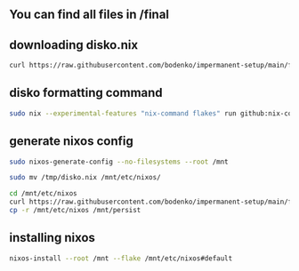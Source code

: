 ## You can find all files in /final

## downloading disko.nix
```bash
curl https://raw.githubusercontent.com/bodenko/impermanent-setup/main/final/disko.nix -o /tmp/disko.nix
```
## disko formatting command
```bash
sudo nix --experimental-features "nix-command flakes" run github:nix-community/disko -- --mode disko /tmp/disko.nix --arg device '"/dev/nvme0n1"'
```
## generate nixos config
```bash
sudo nixos-generate-config --no-filesystems --root /mnt
```
```bash
sudo mv /tmp/disko.nix /mnt/etc/nixos/
```
```bash
cd /mnt/etc/nixos
curl https://raw.githubusercontent.com/bodenko/impermanent-setup/main/final/flake.nix -o flake.nix
cp -r /mnt/etc/nixos /mnt/persist
```
## installing nixos
```bash
nixos-install --root /mnt --flake /mnt/etc/nixos#default
```
